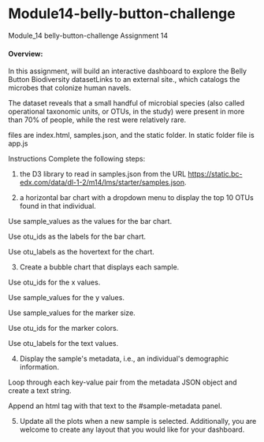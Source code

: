 # Module14-belly-button-challenge
Module_14 belly-button-challenge Assignment 14

#### Overview:
In this assignment,  will build an interactive dashboard to explore the Belly Button Biodiversity datasetLinks to an external site., which catalogs the microbes that colonize human navels.

The dataset reveals that a small handful of microbial species (also called operational taxonomic units, or OTUs, in the study) were present in more than 70% of people, while the rest were relatively rare.

files are index.html, samples.json, and the static folder. In static folder file is app.js

Instructions
Complete the following steps:

1.  the D3 library to read in samples.json from the URL https://static.bc-edx.com/data/dl-1-2/m14/lms/starter/samples.json.

2. a horizontal bar chart with a dropdown menu to display the top 10 OTUs found in that individual.

Use sample_values as the values for the bar chart.

Use otu_ids as the labels for the bar chart.

Use otu_labels as the hovertext for the chart.

3. Create a bubble chart that displays each sample.

Use otu_ids for the x values.

Use sample_values for the y values.

Use sample_values for the marker size.

Use otu_ids for the marker colors.

Use otu_labels for the text values.

4. Display the sample's metadata, i.e., an individual's demographic information.

Loop through each key-value pair from the metadata JSON object and create a text string.

Append an html tag with that text to the #sample-metadata panel.

5. Update all the plots when a new sample is selected. Additionally, you are welcome to create any layout that you would like for your dashboard.

